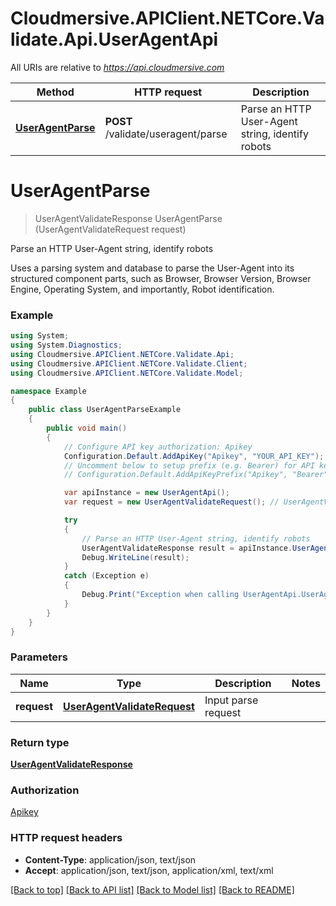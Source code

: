 # Cloudmersive.APIClient.NETCore.Validate.Api.UserAgentApi

All URIs are relative to *https://api.cloudmersive.com*

Method | HTTP request | Description
------------- | ------------- | -------------
[**UserAgentParse**](UserAgentApi.md#useragentparse) | **POST** /validate/useragent/parse | Parse an HTTP User-Agent string, identify robots


<a name="useragentparse"></a>
# **UserAgentParse**
> UserAgentValidateResponse UserAgentParse (UserAgentValidateRequest request)

Parse an HTTP User-Agent string, identify robots

Uses a parsing system and database to parse the User-Agent into its structured component parts, such as Browser, Browser Version, Browser Engine, Operating System, and importantly, Robot identification.

### Example
```csharp
using System;
using System.Diagnostics;
using Cloudmersive.APIClient.NETCore.Validate.Api;
using Cloudmersive.APIClient.NETCore.Validate.Client;
using Cloudmersive.APIClient.NETCore.Validate.Model;

namespace Example
{
    public class UserAgentParseExample
    {
        public void main()
        {
            // Configure API key authorization: Apikey
            Configuration.Default.AddApiKey("Apikey", "YOUR_API_KEY");
            // Uncomment below to setup prefix (e.g. Bearer) for API key, if needed
            // Configuration.Default.AddApiKeyPrefix("Apikey", "Bearer");

            var apiInstance = new UserAgentApi();
            var request = new UserAgentValidateRequest(); // UserAgentValidateRequest | Input parse request

            try
            {
                // Parse an HTTP User-Agent string, identify robots
                UserAgentValidateResponse result = apiInstance.UserAgentParse(request);
                Debug.WriteLine(result);
            }
            catch (Exception e)
            {
                Debug.Print("Exception when calling UserAgentApi.UserAgentParse: " + e.Message );
            }
        }
    }
}
```

### Parameters

Name | Type | Description  | Notes
------------- | ------------- | ------------- | -------------
 **request** | [**UserAgentValidateRequest**](UserAgentValidateRequest.md)| Input parse request | 

### Return type

[**UserAgentValidateResponse**](UserAgentValidateResponse.md)

### Authorization

[Apikey](../README.md#Apikey)

### HTTP request headers

 - **Content-Type**: application/json, text/json
 - **Accept**: application/json, text/json, application/xml, text/xml

[[Back to top]](#) [[Back to API list]](../README.md#documentation-for-api-endpoints) [[Back to Model list]](../README.md#documentation-for-models) [[Back to README]](../README.md)

